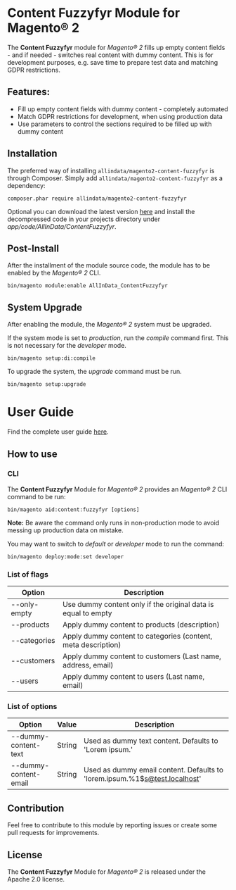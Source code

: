 # Content Fuzzyfyr Module for Magento® 2

The **Content Fuzzyfyr** module for *Magento® 2* fills up empty content fields - and if needed - switches real content with dummy content. 
This is for development purposes, e.g. save time to prepare test data and matching GDPR restrictions.


## Features:
* Fill up empty content fields with dummy content - completely automated
* Match GDPR restrictions for development, when using production data
* Use parameters to control the sections required to be filled up with dummy content

## Installation
The preferred way of installing `allindata/magento2-content-fuzzyfyr` is through Composer. 
Simply add `allindata/magento2-content-fuzzyfyr` as a dependency:

```
composer.phar require allindata/magento2-content-fuzzyfyr
```

Optional you can download the latest version [here](https://github.com/allin-data/magento2-content-fuzzyfyr/releases) 
and install the decompressed code in your projects directory under *app/code/AllInData/ContentFuzzyfyr*.  

## Post-Install

After the installment of the module source code, the module has to be enabled by the *Magento® 2* CLI.

```
bin/magento module:enable AllInData_ContentFuzzyfyr
```

## System Upgrade

After enabling the module, the *Magento® 2* system must be upgraded. 

If the system mode is set to *production*, run the *compile* command first. 
This is not necessary for the *developer* mode.
```
bin/magento setup:di:compile
```

To upgrade the system, the *upgrade* command must be run.
```
bin/magento setup:upgrade
```

# User Guide
Find the complete user guide [here](./docs/UserGuide.pdf "User Guide").

## How to use

### CLI

The **Content Fuzzyfyr** Module for *Magento® 2* provides an *Magento® 2* CLI command to be run:

    bin/magento aid:content:fuzzyfyr [options]
    
**Note:** Be aware the command only runs in non-production mode to avoid messing up production data on mistake.

You may want to switch to *default* or *developer* mode to run the command:
   
    bin/magento deploy:mode:set developer
    
### List of flags

Option | Description
--- | ---
--only-empty | Use dummy content only if the original data is equal to empty
--products | Apply dummy content to products (description)
--categories | Apply dummy content to categories (content, meta description)
--customers | Apply dummy content to customers (Last name, address, email)
--users | Apply dummy content to users (Last name, email)

### List of options

Option | Value | Description
--- | --- | ---
--dummy-content-text | String | Used as dummy text content. Defaults to 'Lorem ipsum.'
--dummy-content-email | String | Used as dummy email content. Defaults to 'lorem.ipsum.%1$s@test.localhost'


## Contribution
Feel free to contribute to this module by reporting issues or create some pull requests for improvements.

## License
The **Content Fuzzyfyr** Module for *Magento® 2* is released under the Apache 2.0 license.
